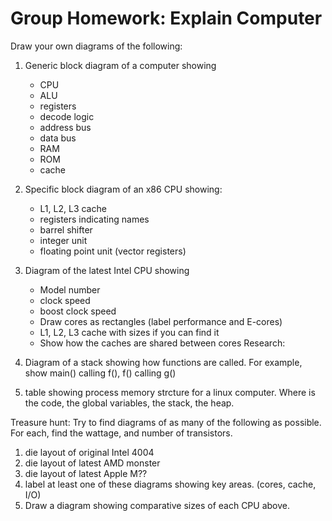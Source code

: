 # Group Homework: Explain Computer

Draw your own diagrams of the following:
1. Generic block diagram of a computer showing
   * CPU
   * ALU
   * registers
   * decode logic
   * address bus
   * data bus
   * RAM
   * ROM
   * cache

1. Specific block diagram of an x86 CPU showing:
   * L1, L2, L3 cache
   * registers indicating names
   * barrel shifter
   * integer unit
   * floating point unit (vector registers)

1. Diagram of the latest Intel CPU showing
   * Model number
   * clock speed
   * boost clock speed
   * Draw cores as rectangles (label performance and E-cores)
   * L1, L2, L3 cache with sizes if you can find it
   * Show how the caches are shared between cores
Research: 

1. Diagram of a stack showing how functions are called.
   For example, show main() calling f(), f() calling g()

1. table showing process memory strcture for a linux computer. Where is the code, the global variables, the stack, the heap.

Treasure hunt: Try to find diagrams of as many of the following as possible. For each, find the wattage, and number of transistors.
1. die layout of original Intel 4004
1. die layout of latest AMD monster
1. die layout of latest Apple M??
1. label at least one of these diagrams showing key areas. (cores, cache, I/O)
1. Draw a diagram showing comparative sizes of each CPU above.

<!--
ignore this
1. Find the latest Intel and AMD CPU and compare the following specs
   * clock frequency
   * boost clock frequency
   * number of cores (and see whether they are all the same)
   * amount of cache (breakdown into L1,L2,L3 if possible)
   * memory bandwidth in gigabytes/sec
!>



